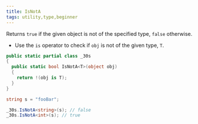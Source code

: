 ```yaml
---
title: IsNotA
tags: utility,type,beginner
---
```


Returns `true` if the given object is not of the specified type, `false` otherwise.

- Use the `is` operator to check if `obj` is not of the given type, `T`.

```csharp
public static partial class _30s 
{
  public static bool IsNotA<T>(object obj) 
  {
    return !(obj is T);
  }
}
```

```csharp
string s = "fooBar";

_30s.IsNotA<string>(s); // false
_30s.IsNotA<int>(s); // true
```
